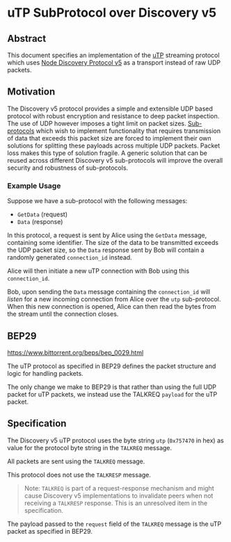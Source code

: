 # uTP SubProtocol over Discovery v5

## Abstract

This document specifies an implementation of the [uTP](https://www.bittorrent.org/beps/bep_0029.html) streaming protocol which uses [Node Discovery Protocol v5](https://github.com/ethereum/devp2p/blob/6eddaf50298d551a83bcc242e7ce7024c6cc8590/discv5/discv5.md) as a transport instead of raw UDP packets.

## Motivation

The Discovery v5 protocol provides a simple and extensible UDP based protocol with robust encryption and resistance to deep packet inspection.  The use of UDP however imposes a tight limit on packet sizes. [Sub-protocols](https://github.com/ethereum/devp2p/blob/master/discv5/discv5-wire.md#talkreq-request-0x05) which wish to implement functionality that requires transmission of data that exceeds this packet size are forced to implement their own solutions for splitting these payloads across multiple UDP packets.  Packet loss makes this type of solution fragile.  A generic solution that can be reused across different Discovery v5 sub-protocols will improve the overall security and robustness of sub-protocols.

### Example Usage

Suppose we have a sub-protocol with the following messages:

- `GetData` (request)
- `Data` (response)

In this protocol, a request is sent by Alice using the `GetData` message,
containing some identifier.  The size of the data to be transmitted exceeds the
UDP packet size, so the `Data` response sent by Bob will contain a randomly
generated `connection_id` instead.

Alice will then initiate a new uTP connection with Bob using this `connection_id`.

Bob, upon sending the `Data` message containing the `connection_id` will
*listen* for a new incoming connection from Alice over the `utp` sub-protocol.
When this new connection is opened, Alice can then read the bytes from the stream
until the connection closes.

## BEP29

https://www.bittorrent.org/beps/bep_0029.html

The uTP protocol as specified in BEP29 defines the packet structure and logic for handling packets.

The only change we make to BEP29 is that rather than using the full UDP packet for uTP packets, we instead use the TALKREQ `payload` for the uTP packet.

## Specification

The Discovery v5 uTP protocol uses the byte string `utp` (`0x757470` in hex) as value for the protocol byte string in the `TALKREQ` message.

All packets are sent using the `TALKREQ` message.

This protocol does not use the `TALKRESP` message.

> Note: `TALKREQ` is part of a request-response mechanism and might cause Discovery v5 implementations
to invalidate peers when not receiving a `TALKRESP` response. This is an unresolved item in the specification.

The payload passed to the `request` field of the `TALKREQ` message is the uTP packet as specified in BEP29.
